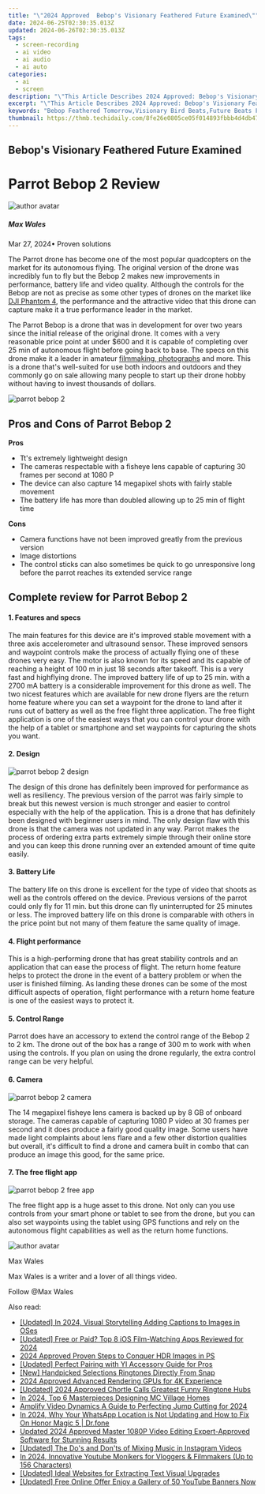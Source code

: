 ```yaml
---
title: "\"2024 Approved  Bebop's Visionary Feathered Future Examined\""
date: 2024-06-25T02:30:35.013Z
updated: 2024-06-26T02:30:35.013Z
tags: 
  - screen-recording
  - ai video
  - ai audio
  - ai auto
categories: 
  - ai
  - screen
description: "\"This Article Describes 2024 Approved: Bebop's Visionary Feathered Future Examined\""
excerpt: "\"This Article Describes 2024 Approved: Bebop's Visionary Feathered Future Examined\""
keywords: "Bebop Feathered Tomorrow,Visionary Bird Beats,Future Beats Flight,Flying Jazz Futures,Avian Bebop Trends,Jazzbird Visionaries,Bebop Evolving Future"
thumbnail: https://thmb.techidaily.com/8fe26e0805ce05f014893fbbb4d4db477ab6f4023c6f698c9064238804be4852.jpg
---
```


## Bebop's Visionary Feathered Future Examined

# Parrot Bebop 2 Review

![author avatar](https://images.wondershare.com/filmora/article-images/max-wales-author.jpg)

##### Max Wales

 Mar 27, 2024• Proven solutions

 The Parrot drone has become one of the most popular quadcopters on the market for its autonomous flying. The original version of the drone was incredibly fun to fly but the Bebop 2 makes new improvements in performance, battery life and video quality. Although the controls for the Bebop are not as precise as some other types of drones on the market like [DJI Phantom 4](https://tools.techidaily.com/wondershare/filmora/download/), the performance and the attractive video that this drone can capture make it a true performance leader in the market.

 The Parrot Bebop is a drone that was in development for over two years since the initial release of the original drone. It comes with a very reasonable price point at under $600 and it is capable of completing over 25 min of autonomous flight before going back to base. The specs on this drone make it a leader in amateur [filmmaking, photographs](https://tools.techidaily.com/wondershare/filmora/download/) and more. This is a drone that's well-suited for use both indoors and outdoors and they commonly go on sale allowing many people to start up their drone hobby without having to invest thousands of dollars.

![parrot bebop 2](https://images.wondershare.com/filmora/article-images/parrot-bebop-2.jpg)

## Pros and Cons of Parrot Bebop 2

**Pros**

* Tt's extremely lightweight design
* The cameras respectable with a fisheye lens capable of capturing 30 frames per second at 1080 P
* The device can also capture 14 megapixel shots with fairly stable movement
* The battery life has more than doubled allowing up to 25 min of flight time

**Cons**

* Camera functions have not been improved greatly from the previous version
* Image distortions
* The control sticks can also sometimes be quick to go unresponsive long before the parrot reaches its extended service range

## Complete review for Parrot Bebop 2

#### 1\.  Features and specs

 The main features for this device are it's improved stable movement with a three axis accelerometer and ultrasound sensor. These improved sensors and waypoint controls make the process of actually flying one of these drones very easy. The motor is also known for its speed and its capable of reaching a height of 100 m in just 18 seconds after takeoff. This is a very fast and highflying drone. The improved battery life of up to 25 min. with a 2700 mA battery is a considerable improvement for this drone as well. The two nicest features which are available for new drone flyers are the return home feature where you can set a waypoint for the drone to land after it runs out of battery as well as the free flight three application. The free flight application is one of the easiest ways that you can control your drone with the help of a tablet or smartphone and set waypoints for capturing the shots you want.

#### 2\.  Design

![parrot bebop 2 design](https://images.wondershare.com/filmora/article-images/parrot-bebop-2-design.png)

 The design of this drone has definitely been improved for performance as well as resiliency. The previous version of the parrot was fairly simple to break but this newest version is much stronger and easier to control especially with the help of the application. This is a drone that has definitely been designed with beginner users in mind. The only design flaw with this drone is that the camera was not updated in any way. Parrot makes the process of ordering extra parts extremely simple through their online store and you can keep this drone running over an extended amount of time quite easily.

#### 3\.  Battery Life

 The battery life on this drone is excellent for the type of video that shoots as well as the controls offered on the device. Previous versions of the parrot could only fly for 11 min. but this drone can fly uninterrupted for 25 minutes or less. The improved battery life on this drone is comparable with others in the price point but not many of them feature the same quality of image.

#### 4\.  Flight performance

 This is a high-performing drone that has great stability controls and an application that can ease the process of flight. The return home feature helps to protect the drone in the event of a battery problem or when the user is finished filming. As landing these drones can be some of the most difficult aspects of operation, flight performance with a return home feature is one of the easiest ways to protect it.

#### 5\.  Control Range

 Parrot does have an accessory to extend the control range of the Bebop 2 to 2 km. The drone out of the box has a range of 300 m to work with when using the controls. If you plan on using the drone regularly, the extra control range can be very helpful.

#### 6\.  Camera

![parrot bebop 2 camera](https://images.wondershare.com/filmora/article-images/parrot-bebop-2-camera.jpg)

 The 14 megapixel fisheye lens camera is backed up by 8 GB of onboard storage. The cameras capable of capturing 1080 P video at 30 frames per second and it does produce a fairly good quality image. Some users have made light complaints about lens flare and a few other distortion qualities but overall, it's difficult to find a drone and camera built in combo that can produce an image this good, for the same price.

#### 7\.  The free flight app

![parrot bebop 2 free app](https://images.wondershare.com/filmora/article-images/parrot-free-app.gif)

 The free flight app is a huge asset to this drone. Not only can you use controls from your smart phone or tablet to see from the drone, but you can also set waypoints using the tablet using GPS functions and rely on the autonomous flight capabilities as well as the return home functions.

![author avatar](https://images.wondershare.com/filmora/article-images/max-wales-author.jpg)

Max Wales

Max Wales is a writer and a lover of all things video.

Follow @Max Wales


<ins class="adsbygoogle"
     style="display:block"
     data-ad-format="autorelaxed"
     data-ad-client="ca-pub-7571918770474297"
     data-ad-slot="1223367746"></ins>



<ins class="adsbygoogle"
     style="display:block"
     data-ad-client="ca-pub-7571918770474297"
     data-ad-slot="8358498916"
     data-ad-format="auto"
     data-full-width-responsive="true"></ins>


<span class="atpl-alsoreadstyle">Also read:</span>
<div><ul>
<li><a href="https://fox-access.techidaily.com/updated-in-2024-visual-storytelling-adding-captions-to-images-in-oses/"><u>[Updated] In 2024, Visual Storytelling  Adding Captions to Images in OSes</u></a></li>
<li><a href="https://fox-access.techidaily.com/updated-free-or-paid-top-8-ios-film-watching-apps-reviewed-for-2024/"><u>[Updated] Free or Paid? Top 8 iOS Film-Watching Apps Reviewed for 2024</u></a></li>
<li><a href="https://fox-access.techidaily.com/2024-approved-proven-steps-to-conquer-hdr-images-in-ps/"><u>2024 Approved  Proven Steps to Conquer HDR Images in PS</u></a></li>
<li><a href="https://fox-access.techidaily.com/updated-perfect-pairing-with-yi-accessory-guide-for-pros/"><u>[Updated] Perfect Pairing with YI  Accessory Guide for Pros</u></a></li>
<li><a href="https://fox-access.techidaily.com/new-handpicked-selections-ringtones-directly-from-snap/"><u>[New] Handpicked Selections  Ringtones Directly From Snap</u></a></li>
<li><a href="https://fox-access.techidaily.com/2024-approved-advanced-rendering-gpus-for-4k-experience/"><u>2024 Approved  Advanced Rendering GPUs for 4K Experience</u></a></li>
<li><a href="https://fox-access.techidaily.com/updated-2024-approved-chortle-calls-greatest-funny-ringtone-hubs/"><u>[Updated] 2024 Approved  Chortle Calls  Greatest Funny Ringtone Hubs</u></a></li>
<li><a href="https://screen-recording.techidaily.com/in-2024-top-6-masterpieces-designing-mc-village-homes/"><u>In 2024, Top 6 Masterpieces  Designing MC Village Homes</u></a></li>
<li><a href="https://youtube-web.techidaily.com/fy-video-dynamics-a-guide-to-perfecting-jump-cutting-for-2024/"><u>Amplify Video Dynamics  A Guide to Perfecting Jump Cutting for 2024</u></a></li>
<li><a href="https://fix-guide.techidaily.com/in-2024-why-your-whatsapp-location-is-not-updating-and-how-to-fix-on-honor-magic-5-drfone-by-drfone-virtual-android/"><u>In 2024, Why Your WhatsApp Location is Not Updating and How to Fix On Honor Magic 5 | Dr.fone</u></a></li>
<li><a href="https://video-creation-software.techidaily.com/updated-2024-approved-master-1080p-video-editing-expert-approved-software-for-stunning-results/"><u>Updated 2024 Approved Master 1080P Video Editing Expert-Approved Software for Stunning Results</u></a></li>
<li><a href="https://some-approaches.techidaily.com/updated-the-dos-and-donts-of-mixing-music-in-instagram-videos/"><u>[Updated] The Do's and Don'ts of Mixing Music in Instagram Videos</u></a></li>
<li><a href="https://youtube-webster.techidaily.com/24-innovative-youtube-monikers-for-vloggers-and-filmmakers-up-to-156-characters/"><u>In 2024, Innovative Youtube Monikers for Vloggers & Filmmakers (Up to 156 Characters)</u></a></li>
<li><a href="https://some-knowledge.techidaily.com/updated-ideal-websites-for-extracting-text-visual-upgrades/"><u>[Updated] Ideal Websites for Extracting Text Visual Upgrades</u></a></li>
<li><a href="https://facebook-record-videos.techidaily.com/updated-free-online-offer-enjoy-a-gallery-of-50-youtube-banners-now/"><u>[Updated] Free Online Offer  Enjoy a Gallery of 50 YouTube Banners Now</u></a></li>
</ul></div>
